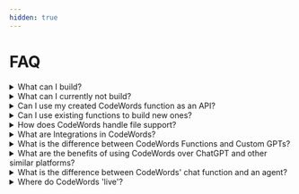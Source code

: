 ```yaml
---
hidden: true
---
```


# FAQ



<details>

<summary>What can I build?</summary>

CodeWords functions, which as of today are stateless back-end services composed of APIs, code, and tools such as large language models (LLMs) or multimodal models. Stateless means these functions do not retain user data ensuring each function call is independent.

Examples of what you can build include image generation pipelines, document converter workflows, and LinkedIn jobs scraper tools.

</details>

<details>

<summary>What can I currently not build?</summary>

Currently, CodeWords does not support building and generating front-end interfaces directly. While you can develop complex back-end services, we currently only generate simple front-ends. We make it simple to integrate with front-end third-party solutions thanks to the API feature.

</details>

<details>

<summary>Can I use my created CodeWords function as an API?</summary>

Yes. Once you create a function on CodeWords, you can call it as an API using our CodeWords client (a Python library), or the specific endpoint generated for that function. This allows the functions to be integrated into larger systems or to be used standalone for specific tasks.

</details>

<details>

<summary>Can I use existing functions to build new ones?</summary>

Yes, CodeWords allows you to create new functions by composing or utilizing previously created functions. This feature enables the development of increasingly complex services by chaining multiple functions together.

</details>

<details>

<summary>How does CodeWords handle file support?</summary>

CodeWords supports a variety of file formats including text, audio (MP3), video (MP4), images (GIF, PNG), HTML, and various data structures (XML, YAML, JSON). Additionally, document files like PPTX, PDF, and others are supported, making it versatile for different inputs and outputs.&#x20;



</details>

<details>

<summary>What are Integrations in CodeWords?</summary>

Integrations are a set of functions that comprises of:

1. your previously created functions,
2. our curated library of basic functions (Controlnet: Image Editing, Whisper: Convert speech in audio to text, Image Semantic Segmentation, Image Inpainting, Image Generation, General Text Embeddings (GTE), CLIP Text or Images Embeddings, Remove Images Background (Rembg), and QR Code Generator), and
3. [Replicate](https://replicate.com/) APIs.

You may use any combination of the above integrations to enhance your function creation, allowing your function to leverage already-made solutions.

</details>

<details>

<summary>What is the difference between CodeWords Functions and Custom GPTs?</summary>

CodeWords functions and Custom GPTs are two different pieces of software. One is a single-purpose tool whereas the other is a chatbot. Both can deliver the same utility but differ in their mode of interactions.&#x20;

Chatbots like Custom GPTs are like assistants (or agents) with text as the means of communications, whereas tools like CodeWords functions are more akin to a traditional app.

In terms of utility, a CodeWords function can do all that a Custom GPT can do and we plan to support more agent abilities in the future.

</details>

<details>

<summary>What are the benefits of using CodeWords over ChatGPT and other similar platforms?</summary>

Fundamentally, the output from CodeWords is a piece of software (CodeWords function) that is deployed and usable. To get a task done, users would create a CodeWords function and run it. Platforms like ChatGPT are chat assistants users can prompt to achieve a similar action.

While there are overlaps in what CodeWords and ChatGPT can do, CodeWords is primarily aimed at enabling users to create software tools from natural language, hence abstracting the work of a team of developers. ChatGPT is a general-purpose assistant to answer questions and do basic tasks. While it can output code, the user still needs to go through the process of architecting, testing and deploying the code.

</details>

<details>

<summary>What is the difference between CodeWords' chat function and an agent?</summary>

The CodeWords Chat Function, also known as Wordshop, can be thought of as an AI “agent”. It is programmed to help you build the perfect spec to feed into the AI builder.

</details>

<details>

<summary>Where do CodeWords 'live'?</summary>

CodeWords functions are automatically deployed on the most secure infrastructure, powered by Amazon Web Services, and managed by CodeWords. We offer custom deployment for enterprise customers as well.

</details>

